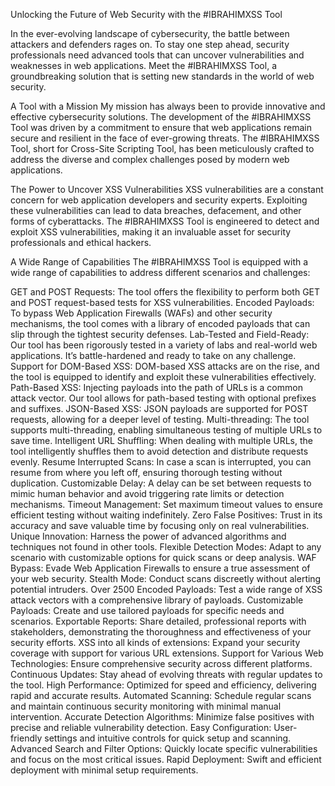 Unlocking the Future of Web Security with the #IBRAHIMXSS Tool

In the ever-evolving landscape of cybersecurity, the battle between attackers and defenders rages on. To stay one step ahead, security professionals need advanced tools that can uncover vulnerabilities and weaknesses in web applications. Meet the #IBRAHIMXSS Tool, a groundbreaking solution that is setting new standards in the world of web security.


A Tool with a Mission
My mission has always been to provide innovative and effective cybersecurity solutions. The development of the #IBRAHIMXSS Tool was driven by a commitment to ensure that web applications remain secure and resilient in the face of ever-growing threats. The #IBRAHIMXSS Tool, short for Cross-Site Scripting Tool, has been meticulously crafted to address the diverse and complex challenges posed by modern web applications.


The Power to Uncover XSS Vulnerabilities
XSS vulnerabilities are a constant concern for web application developers and security experts. Exploiting these vulnerabilities can lead to data breaches, defacement, and other forms of cyberattacks. The #IBRAHIMXSS Tool is engineered to detect and exploit XSS vulnerabilities, making it an invaluable asset for security professionals and ethical hackers.


A Wide Range of Capabilities
The #IBRAHIMXSS Tool is equipped with a wide range of capabilities to address different scenarios and challenges:

GET and POST Requests: The tool offers the flexibility to perform both GET and POST request-based tests for XSS vulnerabilities.
Encoded Payloads: To bypass Web Application Firewalls (WAFs) and other security mechanisms, the tool comes with a library of encoded payloads that can slip through the tightest security defenses.
Lab-Tested and Field-Ready: Our tool has been rigorously tested in a variety of labs and real-world web applications. It’s battle-hardened and ready to take on any challenge.
Support for DOM-Based XSS: DOM-based XSS attacks are on the rise, and the tool is equipped to identify and exploit these vulnerabilities effectively.
Path-Based XSS: Injecting payloads into the path of URLs is a common attack vector. Our tool allows for path-based testing with optional prefixes and suffixes.
JSON-Based XSS: JSON payloads are supported for POST requests, allowing for a deeper level of testing.
Multi-threading: The tool supports multi-threading, enabling simultaneous testing of multiple URLs to save time.
Intelligent URL Shuffling: When dealing with multiple URLs, the tool intelligently shuffles them to avoid detection and distribute requests evenly.
Resume Interrupted Scans: In case a scan is interrupted, you can resume from where you left off, ensuring thorough testing without duplication.
Customizable Delay: A delay can be set between requests to mimic human behavior and avoid triggering rate limits or detection mechanisms.
Timeout Management: Set maximum timeout values to ensure efficient testing without waiting indefinitely.
Zero False Positives: Trust in its accuracy and save valuable time by focusing only on real vulnerabilities.
Unique Innovation: Harness the power of advanced algorithms and techniques not found in other tools.
Flexible Detection Modes: Adapt to any scenario with customizable options for quick scans or deep analysis.
WAF Bypass: Evade Web Application Firewalls to ensure a true assessment of your web security.
Stealth Mode: Conduct scans discreetly without alerting potential intruders.
Over 2500 Encoded Payloads: Test a wide range of XSS attack vectors with a comprehensive library of payloads.
Customizable Payloads: Create and use tailored payloads for specific needs and scenarios.
Exportable Reports: Share detailed, professional reports with stakeholders, demonstrating the thoroughness and effectiveness of your security efforts.
XSS into all kinds of extensions: Expand your security coverage with support for various URL extensions.
Support for Various Web Technologies: Ensure comprehensive security across different platforms.
Continuous Updates: Stay ahead of evolving threats with regular updates to the tool.
High Performance: Optimized for speed and efficiency, delivering rapid and accurate results.
Automated Scanning: Schedule regular scans and maintain continuous security monitoring with minimal manual intervention.
Accurate Detection Algorithms: Minimize false positives with precise and reliable vulnerability detection.
Easy Configuration: User-friendly settings and intuitive controls for quick setup and scanning.
Advanced Search and Filter Options: Quickly locate specific vulnerabilities and focus on the most critical issues.
Rapid Deployment: Swift and efficient deployment with minimal setup requirements.
